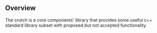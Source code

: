 ## Overview

The crutch is a core components' library that provides some useful c++ standard 
library subset with proposed but not accepted functionality.
